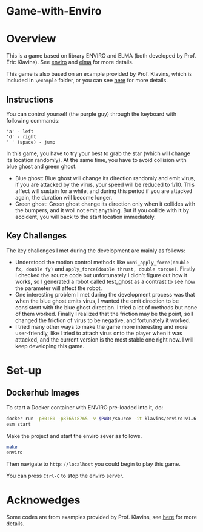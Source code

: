 Game-with-Enviro
===

Overview
===

This is a game based on library ENVIRO and ELMA (both developed by Prof. Eric Klavins). See [enviro](https://github.com/klavinslab/enviro) and [elma](https://github.com/klavinslab/elma) for more details.

This game is also based on an example provided by Prof. Klavins, which is included in `\example` folder, or you can see [here](https://github.com/klavinslab/enviro/tree/master/examples/platformer) for more details.

Instructions
---

You can control yourself (the purple guy) through the keyboard with following commands:
```
'a' - left
'd' - right
' ' (space) - jump
```

In this game, you have to try your best to grab the star (which will change its location randomly). At the same time, you have to avoid collision with blue ghost and green ghost. 
- Blue ghost: Blue ghost will change its direction randomly and emit virus, if you are attacked by the virus, your speed will be reduced to 1/10. This affect will sustain for a while, and during this period if you are attacked again, the duration will become longer.
- Green ghost: Green ghost change its direction only when it collides with the bumpers, and it woll not emit anything. But if you collide with it by accident, you will back to the start location immediately.

Key Challenges
---

The key challenges I met during the development are mainly as follows:
- Understood the motion control methods like `omni_apply_force(double fx, double fy)` and `apply_force(double thrust, double torque)`. Firstly I checked the source code but unfortunately I didn't figure out how it works, so I generated a robot called test_ghost as a contrast to see how the parameter will affect the robot.
- One interesting problem I met during the development process was that when the blue ghost emits virus, I wanted the emit direction to be consistent with the blue ghost direction. I tried a lot of methods but none of them worked. Finally I realized that the friction may be the point, so I changed the friction of virus to be negative, and fortunately it worked.
- I tried many other ways to make the game more interesting and more user-friendly, like I tried to attach virus onto the player when it was attacked, and the current version is the most stable one right now. I will keep developing this game.

Set-up
===

Dockerhub Images
---

To start a Docker container with ENVIRO pre-loaded into it, do:

```bash
docker run -p80:80 -p8765:8765 -v $PWD:/source -it klavins/enviro:v1.6 bash
esm start
```

Make the project and start the enviro sever as follows.
```bash
make
enviro
```

Then navigate to `http://localhost` you could begin to play this game. 

You can press `Ctrl-C` to stop the enviro server.

Acknowedges
===

Some codes are from examples provided by Prof. Klavins, see [here](https://github.com/klavinslab/enviro/tree/master/examples) for more details.